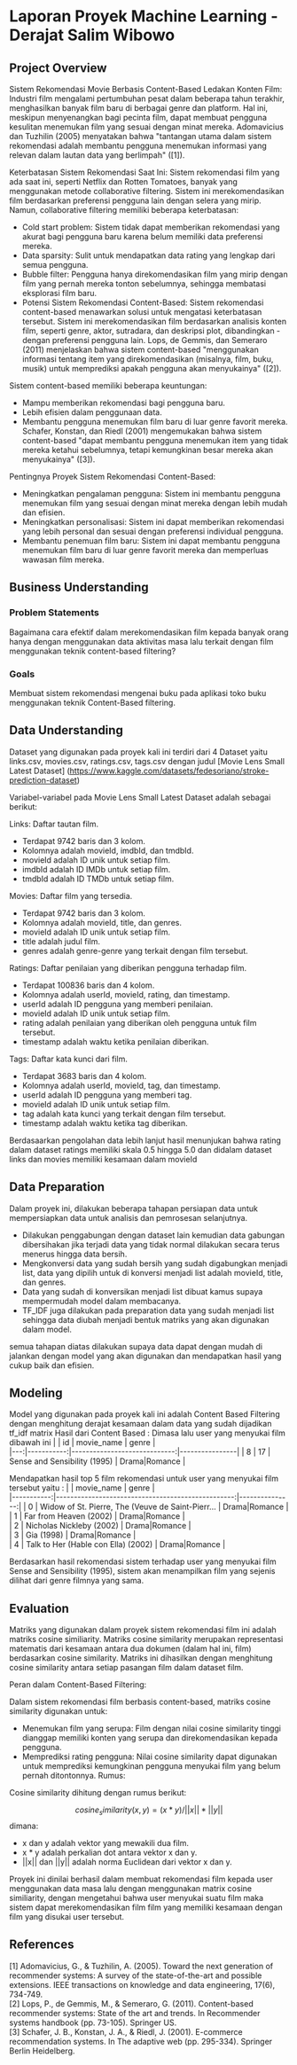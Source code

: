 # Laporan Proyek Machine Learning - Derajat Salim Wibowo

## Project Overview
   
Sistem Rekomendasi Movie Berbasis Content-Based
Ledakan Konten Film: Industri film mengalami pertumbuhan pesat dalam beberapa tahun terakhir, menghasilkan banyak film baru di berbagai genre dan platform. Hal ini, meskipun menyenangkan bagi pecinta film, dapat membuat pengguna kesulitan menemukan film yang sesuai dengan minat mereka. Adomavicius dan Tuzhilin (2005) menyatakan bahwa "tantangan utama dalam sistem rekomendasi adalah membantu pengguna menemukan informasi yang relevan dalam lautan data yang berlimpah" ([1]).

Keterbatasan Sistem Rekomendasi Saat Ini: Sistem rekomendasi film yang ada saat ini, seperti Netflix dan Rotten Tomatoes, banyak yang menggunakan metode collaborative filtering. Sistem ini merekomendasikan film berdasarkan preferensi pengguna lain dengan selera yang mirip. Namun, collaborative filtering memiliki beberapa keterbatasan:
- Cold start problem: Sistem tidak dapat memberikan rekomendasi yang akurat bagi pengguna baru karena belum memiliki data preferensi mereka.
- Data sparsity: Sulit untuk mendapatkan data rating yang lengkap dari semua pengguna.
- Bubble filter: Pengguna hanya direkomendasikan film yang mirip dengan film yang pernah mereka tonton sebelumnya, sehingga membatasi eksplorasi film baru.
- Potensi Sistem Rekomendasi Content-Based: Sistem rekomendasi content-based menawarkan solusi untuk mengatasi keterbatasan tersebut. Sistem ini merekomendasikan film berdasarkan analisis konten film, seperti genre, aktor, sutradara, dan deskripsi plot, dibandingkan -dengan preferensi pengguna lain. Lops, de Gemmis, dan Semeraro (2011) menjelaskan bahwa sistem content-based "menggunakan informasi tentang item yang direkomendasikan (misalnya, film, buku, musik) untuk memprediksi apakah pengguna akan menyukainya" ([2]).

Sistem content-based memiliki beberapa keuntungan:
- Mampu memberikan rekomendasi bagi pengguna baru.
- Lebih efisien dalam penggunaan data.
- Membantu pengguna menemukan film baru di luar genre favorit mereka. Schafer, Konstan, dan Riedl (2001) mengemukakan bahwa sistem content-based "dapat membantu pengguna menemukan item yang tidak mereka ketahui sebelumnya, tetapi kemungkinan besar mereka akan menyukainya" ([3]).

Pentingnya Proyek Sistem Rekomendasi Content-Based:
- Meningkatkan pengalaman pengguna: Sistem ini membantu pengguna menemukan film yang sesuai dengan minat mereka dengan lebih mudah dan efisien.
- Meningkatkan personalisasi: Sistem ini dapat memberikan rekomendasi yang lebih personal dan sesuai dengan preferensi individual pengguna.
- Membantu penemuan film baru: Sistem ini dapat membantu pengguna menemukan film baru di luar genre favorit mereka dan memperluas wawasan film mereka.

## Business Understanding

### Problem Statements

Bagaimana cara efektif dalam merekomendasikan film kepada banyak orang hanya dengan menggunakan data aktivitas masa lalu terkait dengan film menggunakan teknik content-based filtering?

### Goals

Membuat sistem rekomendasi mengenai buku pada aplikasi toko buku menggunakan teknik Content-Based filtering.


## Data Understanding
Dataset yang digunakan pada proyek kali ini terdiri dari 4 Dataset yaitu links.csv, movies.csv, ratings.csv, tags.csv dengan judul [Movie Lens Small Latest Dataset] (https://www.kaggle.com/datasets/fedesoriano/stroke-prediction-dataset)

Variabel-variabel pada Movie Lens Small Latest Dataset adalah sebagai berikut:

Links: Daftar tautan film.
- Terdapat 9742 baris dan 3 kolom.
- Kolomnya adalah movieId, imdbId, dan tmdbId.
- movieId adalah ID unik untuk setiap film.
- imdbId adalah ID IMDb untuk setiap film.
- tmdbId adalah ID TMDb untuk setiap film.
  
Movies: Daftar film yang tersedia.                                    
- Terdapat 9742 baris dan 3 kolom.
- Kolomnya adalah movieId, title, dan genres.
- movieId adalah ID unik untuk setiap film.
- title adalah judul film.
- genres adalah genre-genre yang terkait dengan film tersebut.
  
Ratings: Daftar penilaian yang diberikan pengguna terhadap film.                                 
- Terdapat 100836 baris dan 4 kolom.
- Kolomnya adalah userId, movieId, rating, dan timestamp.
- userId adalah ID pengguna yang memberi penilaian.
-  movieId adalah ID unik untuk setiap film.
- rating adalah penilaian yang diberikan oleh pengguna untuk film tersebut.
- timestamp adalah waktu ketika penilaian diberikan.
  
Tags: Daftar kata kunci dari film.                     
- Terdapat 3683 baris dan 4 kolom.
- Kolomnya adalah userId, movieId, tag, dan timestamp.
- userId adalah ID pengguna yang memberi tag.
- movieId adalah ID unik untuk setiap film.
- tag adalah kata kunci yang terkait dengan film tersebut.
- timestamp adalah waktu ketika tag diberikan.

Berdasaarkan pengolahan data lebih lanjut hasil menunjukan bahwa rating dalam dataset ratings memiliki skala 0.5 hingga 5.0 dan didalam dataset links dan movies memiliki kesamaan dalam movieId

## Data Preparation

Dalam proyek ini, dilakukan beberapa tahapan persiapan data untuk mempersiapkan data untuk analisis dan pemrosesan selanjutnya. 
- Dilakukan penggabungan dengan dataset lain kemudian data gabungan dibersihakan jika terjadi data yang tidak normal dilakukan secara terus menerus hingga data bersih.
- Mengkonversi data yang sudah bersih yang sudah digabungkan menjadi list, data yang dipilih untuk di konversi menjadi list adalah movieId, title, dan genres.
- Data yang sudah di konversikan menjadi list dibuat kamus supaya mempermudah model dalam membacanya.
- TF_IDF juga dilakukan pada preparation data yang sudah menjadi list sehingga data diubah menjadi bentuk matriks yang akan digunakan dalam model.
  
semua tahapan diatas dilakukan supaya data dapat dengan mudah di jalankan dengan model yang akan digunakan dan mendapatkan hasil yang cukup baik dan efisien.

## Modeling

Model yang digunakan pada proyek kali ini adalah Content Based Filtering dengan menghitung derajat kesamaan dalam data yang sudah dijadikan tf_idf matrix
Hasil dari Content Based :
Dimasa lalu user yang menyukai film dibawah ini
|    |   id       |  movie_name                  |  genre         |   
|---:|-----------:|-----------------------------:|----------------|
|  8 |         17 | Sense and Sensibility (1995) | Drama\|Romance | 

Mendapatkan hasil top 5 film rekomendasi untuk user yang menyukai film tersebut yaitu :
|            |    movie_name                                     |  genre         |   
|-----------:|--------------------------------------------------:|---------------:|
|      0     | Widow of St. Pierre, The (Veuve de Saint-Pierr... | Drama\|Romance |  
|      1     |                            Far from Heaven (2002) | Drama\|Romance |  
|      2     |                          Nicholas Nickleby (2002) | Drama\|Romance |  
|      3     |                                        Gia (1998) | Drama\|Romance |  
|      4     |               Talk to Her (Hable con Ella) (2002) | Drama\|Romance |  

Berdasarkan hasil rekomendasi sistem terhadap user yang menyukai film Sense and Sensibility (1995), sistem akan menampilkan film yang sejenis dilihat dari genre filmnya yang sama.

## Evaluation
Matriks yang digunakan dalam proyek sistem rekomendasi film ini adalah matriks cosine similiarity. Matriks cosine similarity merupakan representasi matematis dari kesamaan antara dua dokumen (dalam hal ini, film) berdasarkan cosine similarity. Matriks ini dihasilkan dengan menghitung cosine similarity antara setiap pasangan film dalam dataset film.

Peran dalam Content-Based Filtering:

Dalam sistem rekomendasi film berbasis content-based, matriks cosine similarity digunakan untuk:
- Menemukan film yang serupa: Film dengan nilai cosine similarity tinggi dianggap memiliki konten yang serupa dan direkomendasikan kepada pengguna.
- Memprediksi rating pengguna: Nilai cosine similarity dapat digunakan untuk memprediksi kemungkinan pengguna menyukai film yang belum pernah ditontonnya.
Rumus:

Cosine similarity dihitung dengan rumus berikut:

$$cosine_similarity(x, y) = (x * y) / ||x|| * ||y||$$
dimana:
- x dan y adalah vektor yang mewakili dua film.
- x * y adalah perkalian dot antara vektor x dan y.
- ||x|| dan ||y|| adalah norma Euclidean dari vektor x dan y.

Proyek ini dinilai berhasil dalam membuat rekomendasi film kepada user menggunakan data masa lalu dengan menggunakan matrix cosine similiarity, dengan mengetahui bahwa user menyukai suatu film maka sistem dapat merekomendasikan film film yang memiliki kesamaan dengan film yang disukai user tersebut.

## References
[1] Adomavicius, G., & Tuzhilin, A. (2005). Toward the next generation of recommender systems: A survey of the state-of-the-art and possible extensions. IEEE transactions on knowledge and data engineering, 17(6), 734-749.                    
[2] Lops, P., de Gemmis, M., & Semeraro, G. (2011). Content-based recommender systems: State of the art and trends. In Recommender systems handbook (pp. 73-105). Springer US.              
[3] Schafer, J. B., Konstan, J. A., & Riedl, J. (2001). E-commerce recommendation systems. In The adaptive web (pp. 295-334). Springer Berlin Heidelberg.
